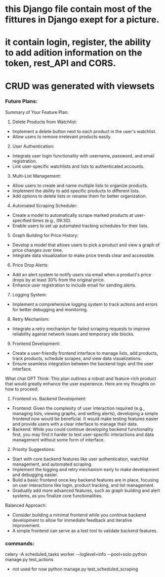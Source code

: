 # this Django file contain most of the fittures in Django exept for a picture.
# it contain login, register, the ability to add adition information on the token, rest_API and CORS.
# CRUD was generated with viewsets

### Future Plans:
Summary of Your Feature Plan:
1. Delete Products from Watchlist:
* Implement a delete button next to each product in the user's watchlist.
* Allow users to remove irrelevant products easily.

2. User Authentication:
* Integrate user login functionality with username, password, and email registration.
* Link user-specific watchlists and lists to authenticated accounts.

3. Multi-List Management:
* Allow users to create and name multiple lists to organize products.
* Implement the ability to add specific products to different lists.
* Add options to delete lists or rename them for better organization.

4. Automated Scraping Scheduler:
* Create a model to automatically scrape marked products at user-specified times (e.g., 09:30).
* Enable users to set up automated tracking schedules for their lists.

5. Graph Building for Price History:
* Develop a model that allows users to pick a product and view a graph of price changes over time.
* Integrate data visualization to make price trends clear and accessible.

6. Price Drop Alerts:
* Add an alert system to notify users via email when a product's price drops by at least 30% from the original price.
* Enhance user registration to include email for sending alerts.

7. Logging System:
* Implement a comprehensive logging system to track actions and errors for better debugging and monitoring.

8. Retry Mechanism:
* Integrate a retry mechanism for failed scraping requests to improve reliability against network issues and temporary site blocks.

9. Frontend Development:
* Create a user-friendly frontend interface to manage lists, add products, track products, schedule scrapes, and view data visualizations.
* Ensure seamless integration between the backend logic and the user interface.

What chat GPT Think:
This plan outlines a robust and feature-rich product that would greatly enhance the user experience. Here are my thoughts on how to proceed:

1. Frontend vs. Backend Development:
* Frontend: Given the complexity of user interaction required (e.g., managing lists, viewing graphs, and setting alerts), developing a simple frontend now would be beneficial. It would make testing features easier and provide users with a clear interface to manage their data.
* Backend: While you could continue developing backend functionality first, you may find it harder to test user-specific interactions and data management without some form of interface.

2. Priority Suggestions:
* Start with core backend features like user authentication, watchlist management, and automated scraping.
* Implement the logging and retry mechanism early to make development and debugging easier.
* Build a basic frontend once key backend features are in place, focusing on user interactions like login, product tracking, and list management.
* Gradually add more advanced features, such as graph building and alert systems, as you finalize core functionalities.

Balanced Approach:
* Consider building a minimal frontend while you continue backend development to allow for immediate feedback and iterative improvement.
* A simple frontend can serve as a test tool to validate backend features.

### commands:
celery -A scheduled_tasks worker --loglevel=info --pool=solo
python manage.py test_actions


* not used for now
python manage.py test_scheduled_scraping